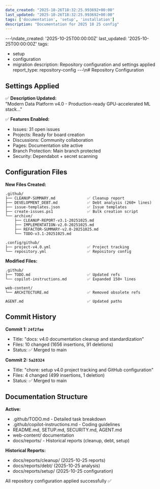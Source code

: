```yaml
---
date_created: "2025-10-26T18:32:25.993692+00:00"
last_updated: "2025-10-26T18:32:25.993692+00:00"
tags: ['documentation', 'setup', 'installation']
description: "Documentation for 2025 10 25 config"
---
```


---\ndate_created: '2025-10-25T00:00:00Z'
last_updated: '2025-10-25T00:00:00Z'
tags:
- setup
- configuration
- migration
description: Repository configuration and settings applied
report_type: repository-config
---\n# Repository Configuration

## Settings Applied

✅ **Description Updated:**  
"Modern Data Platform v4.0 - Production-ready GPU-accelerated ML stack..."

✅ **Features Enabled:**
- Issues: 31 open issues
- Projects: Ready for board creation
- Discussions: Community collaboration
- Pages: Documentation site active
- Branch Protection: Main branch protected
- Security: Dependabot + secret scanning

## Configuration Files

**New Files Created:**
```
.github/
├── CLEANUP-SUMMARY.md              ✅ Cleanup report
├── DEVELOPMENT_DEBT.md             ✅ Debt analysis (260+ lines)
├── issue-templates.json            ✅ Issue templates
├── create-issues.ps1               ✅ Bulk creation script
└── archive/
    ├── CLEANUP-REPORT-v3.1-20251025.md
    ├── IMPLEMENTATION-v2.0-20251025.md
    ├── REFACTOR-SUMMARY-v2.0-20251025.md
    └── TODO-v3.1-20251025.md

.config/github/
├── project-v4.0.yml                ✅ Project tracking
└── repository.yml                  ✅ Repository config
```

**Modified Files:**
```
.github/
├── TODO.md                         ✅ Updated refs
└── copilot-instructions.md         ✅ Expanded 150+ lines

web-content/
└── ARCHITECTURE.md                 ✅ Removed obsolete refs

AGENT.md                            ✅ Updated paths
```

## Commit History

**Commit 1: `24f2fae`**
- Title: "docs: v4.0 documentation cleanup and standardization"
- Files: 10 changed (1656 insertions, 91 deletions)
- Status: ✅ Merged to main

**Commit 2: `5a28324`**
- Title: "chore: setup v4.0 project tracking and GitHub configuration"
- Files: 4 changed (499 insertions, 1 deletion)
- Status: ✅ Merged to main

## Documentation Structure

**Active:**
- .github/TODO.md - Detailed task breakdown
- .github/copilot-instructions.md - Coding guidelines
- README.md, SETUP.md, SECURITY.md, AGENT.md
- web-content/ documentation
- docs/reports/ - Historical reports (cleanup, debt, setup)

**Historical Reports:**
- docs/reports/cleanup/ (2025-10-25 reports)
- docs/reports/debt/ (2025-10-25 analysis)
- docs/reports/setup/ (2025-10-25 configuration)

All repository configuration applied successfully ✅
